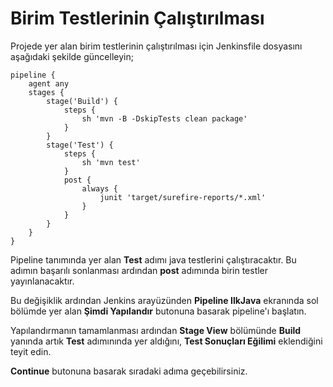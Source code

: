 # Birim Testlerinin Çalıştırılması

Projede yer alan birim testlerinin çalıştırılması için Jenkinsfile dosyasını aşağıdaki şekilde güncelleyin;

```
pipeline {
    agent any
    stages {
        stage('Build') {
            steps {
                sh 'mvn -B -DskipTests clean package'
            }
        }
        stage('Test') {
            steps {
                sh 'mvn test'
            }
            post {
                always {
                    junit 'target/surefire-reports/*.xml'
                }
            }
        }
    }
}
```

Pipeline tanımında yer alan **Test** adımı java testlerini çalıştıracaktır. Bu adımın başarılı sonlanması ardından **post** adımında birin testler yayınlanacaktır.

Bu değişiklik ardından Jenkins arayüzünden **Pipeline IlkJava** ekranında sol bölümde yer alan **Şimdi Yapılandır** butonuna basarak pipeline'ı başlatın.

Yapılandırmanın tamamlanması ardından **Stage View** bölümünde **Build** yanında artık **Test** adımınında yer aldığını, **Test Sonuçları Eğilimi** eklendiğini teyit edin.

**Continue** butonuna basarak sıradaki adıma geçebilirsiniz.